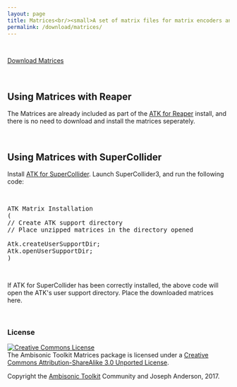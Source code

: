 ```yaml
---
layout: page
title: Matrices<br/><small>A set of matrix files for matrix encoders and decoders</small>
permalink: /download/matrices/
---
```


<p>&nbsp;</p>

<p class="text-center">
  <a href="https://github.com/ambisonictoolkit/atk-matrices/releases/latest" class="btn btn-success btn-lg">Download Matrices</a>
</p>

<p>&nbsp;</p>

<div class="alert alert-success">

  <h2>Using Matrices with Reaper</h2>

  <p>The Matrices are already included as part of the <a href="/download/reaper/">ATK for Reaper</a> install, and there is no need to download and install the matrices seperately.</p>

</div>

&nbsp;

<div class="alert alert-info">

<h2>Using Matrices with SuperCollider</h2>

<p>Install <a href="/download/supercollider/">ATK for SuperCollider</a>. Launch SuperCollider3, and run the following code:</p>

<p>&nbsp;</p>

<pre>
ATK Matrix Installation
(
// Create ATK support directory
// Place unzipped matrices in the directory opened  

Atk.createUserSupportDir;
Atk.openUserSupportDir;
)
</pre>

<p>&nbsp;</p>

<p>If ATK for SuperCollider has been correctly installed, the above code will open the ATK's user support directory. Place the downloaded matrices here.</p>

</div>

&nbsp;

### License

<a rel="license" href="http://creativecommons.org/licenses/by-sa/3.0/"><img alt="Creative Commons License" style="border-width:0" src="https://i.creativecommons.org/l/by-sa/3.0/88x31.png" /></a><br />The Ambisonic Toolkit Matrices package is licensed under a <a rel="license" href="http://creativecommons.org/licenses/by-sa/3.0/">Creative Commons Attribution-ShareAlike 3.0 Unported License</a>.

Copyright the [Ambisonic Toolkit](http://ambisonictoolkit.net) Community and Joseph Anderson, 2017.
